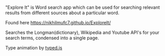 "Explore It" is Word search app which can be used for searching relevant results from different sources about a particular word.

Found here https://nikhilmufc7.github.io/ExploreIt/

Searches the Longman(dictionary), Wikipedia and Youtube API's for your search terms, condensed into a single page.

Type animation by [typed.js](https://github.com/mattboldt/typed.js/)